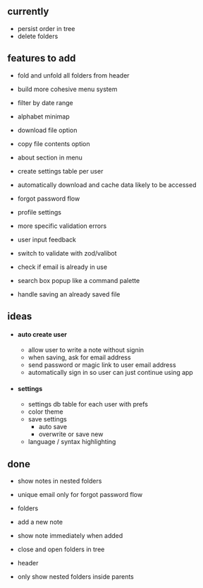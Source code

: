 ## currently

- persist order in tree
- delete folders

## features to add

- fold and unfold all folders from header
- build more cohesive menu system
- filter by date range
- alphabet minimap
- download file option
- copy file contents option
- about section in menu
- create settings table per user
- automatically download and cache data likely to be accessed
- forgot password flow
- profile settings
- more specific validation errors
- user input feedback
- switch to validate with zod/valibot
- check if email is already in use
- search box popup like a command palette

- handle saving an already saved file

## ideas

- #### auto create user

  - allow user to write a note without signin
  - when saving, ask for email address
  - send password or magic link to user email address
  - automatically sign in so user can just continue using app

- #### settings
  - settings db table for each user with prefs
  - color theme
  - save settings
    - auto save
    - overwrite or save new
  - language / syntax highlighting

## done

- show notes in nested folders

- unique email only for forgot password flow
- folders
- add a new note
- show note immediately when added
- close and open folders in tree
- header
- only show nested folders inside parents
